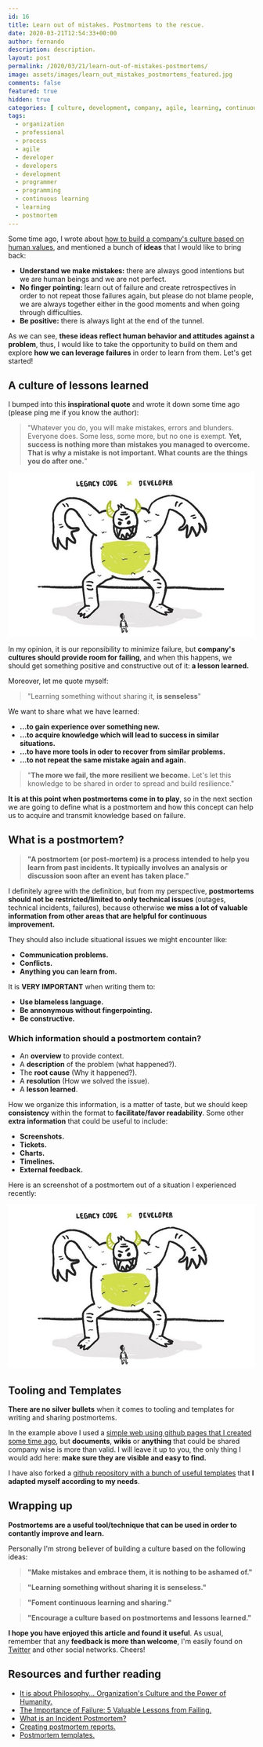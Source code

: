 ```yaml
---
id: 16
title: Learn out of mistakes. Postmortems to the rescue.
date: 2020-03-21T12:54:33+00:00
author: fernando
description: description.
layout: post
permalink: /2020/03/21/learn-out-of-mistakes-postmortems/
image: assets/images/learn_out_mistakes_postmortems_featured.jpg
comments: false
featured: true
hidden: true
categories: [ culture, development, company, agile, learning, continuous learning, organization ]
tags:
  - organization
  - professional
  - process
  - agile
  - developer
  - developers
  - development
  - programmer
  - programming
  - continuous learning
  - learning
  - postmortem
---
```

Some time ago, I wrote about [how to build a company's culture based on human values](https://fernandocejas.com/2018/11/11/organization-culture-and-humanity/), and mentioned a bunch of **ideas** that I would like to bring back:

- **Understand we make mistakes:** there are always good intentions but we are human beings and we are not perfect.
- **No finger pointing:** learn out of failure and create retrospectives in order to not repeat those failures again, but please do not blame people, we are always together either in the good moments and when going through difficulties.
- **Be positive:** there is always light at the end of the tunnel.

As we can see, **these ideas reflect human behavior and attitudes against a problem**, thus, I would like to take the opportunity to build on them and explore **how we can leverage failures** in order to learn from them. Let's get started!

## A culture of lessons learned

I bumped into this **inspirational quote** and wrote it down some time ago (please ping me if you know the author):

> "Whatever you do, you will make mistakes, errors and blunders. Everyone does. Some less, some more, but no one is exempt. **Yet, success is nothing more than mistakes you managed to overcome. That is why a mistake is not important. What counts are the things you do after one.**"

![fernando-cejas](/assets/images/technical_debt_guru_level_unlocked_monster.jpg)

In my opinion, it is our reponsibility to minimize failure, but **company's cultures should provide room for failing**, and when this happens, we should get something positive and constructive out of it: **a lesson learned.** 

Moreover, let me quote myself:

> "Learning something without sharing it, **is senseless**"

We want to share what we have learned: 

- **...to gain experience over something new.**
- **...to acquire knowledge which will lead to success in similar situations.**
- **...to have more tools in oder to recover from similar problems.**
- **...to not repeat the same mistake again and again.**

> "**The more we fail, the more resilient we become.** Let's let this knowledge to be shared in order to spread and build resilience."

**It is at this point when postmortems come in to play**, so in the next section we are going to define what is a postmortem and how this concept can help us to acquire and transmit knowledge based on failure.

## What is a postmortem?

> **"A postmortem (or post-mortem) is a process intended to help you learn from past incidents. It typically involves an analysis or discussion soon after an event has taken place."**

I definitely agree with the definition, but from my perspective, **postmortems should not be restricted/limited to only technical issues** (outages, technical incidents, failures), because otherwise **we miss a lot of valuable information from other areas that are helpful for continuous improvement.**

They should also include situational issues we might encounter like:

- **Communication problems.**
- **Conflicts.**
- **Anything you can learn from.**

It is **VERY IMPORTANT** when writing them to:

- **Use blameless language.**
- **Be annonymous without fingerpointing.**
- **Be constructive.**

### Which information should a postmortem contain?

- An **overview** to provide context. 
- A **description** of the problem (what happened?).
- The **root cause** (Why it happened?).
- A **resolution** (How we solved the issue).
- A **lesson learned**. 

How we organize this information, is a matter of taste, but we should keep **consistency** within the format to **facilitate/favor readability**. Some other **extra information** that could be useful to include:

 - **Screenshots.**
 - **Tickets.**
 - **Charts.**
 - **Timelines.**
 - **External feedback.**

Here is an screenshot of a postmortem out of a situation I experienced recently: 

![fernando-cejas](/assets/images/technical_debt_guru_level_unlocked_monster.jpg)

## Tooling and Templates

**There are no silver bullets** when it comes to tooling and templates for writing and sharing postmortems. 

In the example above I used a [simple web using github pages that I created some time ago](https://github.com/inspiredness/inspiredness.github.io), but **documents**, **wikis** or **anything** that could be shared company wise is more than valid. I will leave it up to you, the only thing I would add here: **make sure they are visible and easy to find.**

I have also forked a [github repository with a bunch of useful templates](https://github.com/android10/postmortem-templates) that **I adapted myself according to my needs**. 

## Wrapping up

**Postmortems are a useful tool/technique that can be used in order to contantly improve and learn.** 

Personally I'm strong believer of building a culture based on the following ideas:

> **"Make mistakes and embrace them, it is nothing to be ashamed of."**

> **"Learning something without sharing it is senseless."**

> **"Foment continuous learning and sharing."**

> **"Encourage a culture based on postmortems and lessons learned."**

**I hope you have enjoyed this article and found it useful**. As usual, remember that any **feedback is more than welcome**, I'm easily found on [Twitter](https://twitter.com/fernando_cejas) and other social networks. Cheers!

## Resources and further reading

* <a href="https://fernandocejas.com/2018/11/11/organization-culture-and-humanity/" target="_blank">It is about Philosophy... Organization's Culture and the Power of Humanity.</a>
* <a href="https://www.wanderlustworker.com/the-importance-of-failure-5-valuable-lessons-from-failing/" target="_blank">The Importance of Failure: 5 Valuable Lessons from Failing.</a>
* <a href="https://www.pagerduty.com/resources/learn/post-mortem-incident-report/" target="_blank">What is an Incident Postmortem?</a>
* <a href="https://www.atlassian.com/incident-management/postmortem/reports" target="_blank">Creating postmortem reports.</a>
* <a href="https://github.com/android10/postmortem-templates" target="_blank">Postmortem templates.</a>